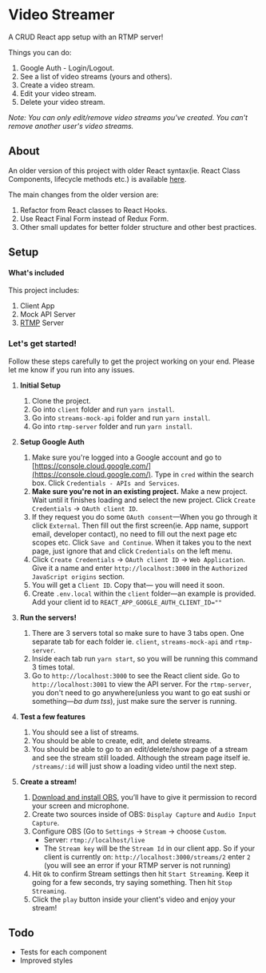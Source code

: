 # Video Streamer

A CRUD React app setup with an RTMP server!

Things you can do:
1. Google Auth - Login/Logout.
2. See a list of video streams (yours and others).
3. Create a video stream.
4. Edit your video stream.
5. Delete your video stream.

*Note: You can only edit/remove video streams you've created. You can't remove another user's video streams.*

## About
An older version of this project with older React syntax(ie. React Class Components, lifecycle methods etc.) is available [here](https://github.com/maariyadiminsky/twitch-clone).

The main changes from the older version are:
1. Refactor from React classes to React Hooks.
2. Use React Final Form instead of Redux Form.
3. Other small updates for better folder structure and other best practices.
## Setup

#### What's included
This project includes:
1. Client App
2. Mock API Server
3. [RTMP](https://blog.stackpath.com/rtmp/) Server

### Let's get started!

Follow these steps carefully to get the project working on your end. Please let me know if you run into any issues.

1. **Initial Setup**
    1. Clone the project.
    2. Go into `client` folder and run `yarn install`.
    3. Go into `streams-mock-api` folder and run `yarn install`.
    4. Go into `rtmp-server` folder and run `yarn install`.

2. **Setup Google Auth**
    1. Make sure you're logged into a Google account and go to [https://console.cloud.google.com/](https://console.cloud.google.com/). Type in `cred` within the search box. Click `Credentials - APIs and Services`. 
    2. **Make sure you're not in an existing project.** Make a new project. Wait until it finishes loading and select the new project. Click `Create Credentials` -> `OAuth client ID`.
    3. If they request you do some `OAuth consent`—When you go through it click `External`. Then fill out the first screen(ie. App name, support email, developer contact), no need to fill out the next page etc scopes etc. Click `Save and Continue`. When it takes you to the next page, just ignore that and click `Credentials` on the left menu. 
    4. Click `Create Credentials` -> `OAuth client ID` -> `Web Application`. Give it a name and enter `http://localhost:3000` in the `Authorized JavaScript origins` section.
    5. You will get a `Client ID`. Copy that— you will need it soon.
    6. Create `.env.local` within the `client` folder—an example is provided. Add your client id to `REACT_APP_GOOGLE_AUTH_CLIENT_ID=""`
3. **Run the servers!**
    1. There are 3 servers total so make sure to have 3 tabs open. One separate tab for each folder ie. `client`, `streams-mock-api` and `rtmp-server`.
    2. Inside each tab run `yarn start`, so you will be running this command 3 times total.
    3. Go to `http://localhost:3000` to see the React client side. Go to `http://localhost:3001` to view the API server. For the `rtmp-server`, you don't need to go anywhere(unless you want to go eat sushi or something—*ba dum tss*), just make sure the server is running.
4. **Test a few features**
    1. You should see a list of streams.
    2. You should be able to create, edit, and delete streams.
    3. You should be able to go to an edit/delete/show page of a stream and see the stream still loaded. Although the stream page itself ie. `/streams/:id` will just show a loading video until the next step.
5. **Create a stream!**
    1. [Download and install OBS](https://obsproject.com/download), you’ll have to give it permission to record your screen and microphone.
    2. Create two sources inside of OBS: `Display Capture` and `Audio Input Capture`.
    3. Configure OBS (Go to `Settings` -> `Stream` -> choose `Custom`.
        * Server: `rtmp://localhost/live`
        * The `Stream key` will be the `Stream Id` in our client app. So if your client is currently on: `http://localhost:3000/streams/2` enter `2` (you will see an error if your RTMP server is not running)
    4. Hit `Ok` to confirm Stream settings then hit `Start Streaming`. Keep it going for a few seconds, try saying something. Then hit `Stop Streaming`.
   5. Click the `play` button inside your client's video and enjoy your stream!

## Todo
- Tests for each component
- Improved styles

